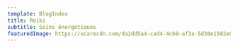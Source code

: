 ```yaml
---
template: BlogIndex
title: Reiki
subtitle: Soins énergétiques
featuredImage: https://ucarecdn.com/da2dd5a4-cad4-4c69-af3a-5d30e1582e8f/
---
```

